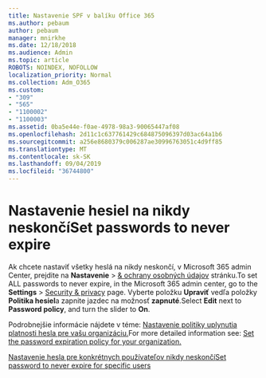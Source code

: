 ```yaml
---
title: Nastavenie SPF v balíku Office 365
ms.author: pebaum
author: pebaum
manager: mnirkhe
ms.date: 12/18/2018
ms.audience: Admin
ms.topic: article
ROBOTS: NOINDEX, NOFOLLOW
localization_priority: Normal
ms.collection: Adm_O365
ms.custom:
- "309"
- "565"
- "1100002"
- "1100003"
ms.assetid: 0ba5e44e-f0ae-4978-98a3-90065447af08
ms.openlocfilehash: 2d11c1c637761429c684875096397d03ac64a1b6
ms.sourcegitcommit: a256e8680379c006287ae30996763051c4d9ff85
ms.translationtype: MT
ms.contentlocale: sk-SK
ms.lasthandoff: 09/04/2019
ms.locfileid: "36744800"
---
```

# <a name="set-passwords-to-never-expire"></a><span data-ttu-id="8ac4a-102">Nastavenie hesiel na nikdy neskončí</span><span class="sxs-lookup"><span data-stu-id="8ac4a-102">Set passwords to never expire</span></span>

<span data-ttu-id="8ac4a-103">Ak chcete nastaviť všetky heslá na nikdy neskončí, v Microsoft 365 admin Center, prejdite na **Nastavenie** > [ &amp; ochrany osobných údajov](https://portal.office.com/adminportal/home#/settings/security) stránku.</span><span class="sxs-lookup"><span data-stu-id="8ac4a-103">To set ALL passwords to never expire, in the Microsoft 365 admin center, go to the **Settings** > [Security &amp; privacy](https://portal.office.com/adminportal/home#/settings/security) page.</span></span> <span data-ttu-id="8ac4a-104">Vyberte položku **Upraviť** vedľa položky **Politika hesiel**a zapnite jazdec na možnosť **zapnuté**.</span><span class="sxs-lookup"><span data-stu-id="8ac4a-104">Select **Edit** next to **Password policy**, and turn the slider to **On**.</span></span>
  
<span data-ttu-id="8ac4a-105">Podrobnejšie informácie nájdete v téme: [Nastavenie politiky uplynutia platnosti hesla pre vašu organizáciu.](https://docs.microsoft.com/office365/admin/manage/set-password-expiration-policy)</span><span class="sxs-lookup"><span data-stu-id="8ac4a-105">For more detailed information see: [Set the password expiration policy for your organization.](https://docs.microsoft.com/office365/admin/manage/set-password-expiration-policy)</span></span>
  
[<span data-ttu-id="8ac4a-106">Nastavenie hesla pre konkrétnych používateľov nikdy neskončí</span><span class="sxs-lookup"><span data-stu-id="8ac4a-106">Set password to never expire for specific users</span></span>](https://docs.microsoft.com/office365/admin/add-users/set-password-to-never-expire)
  